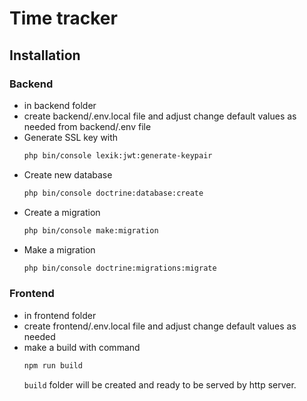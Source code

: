 # Time tracker

## Installation

### Backend

- in backend folder
- create backend/.env.local file and adjust change default values as needed from backend/.env file
- Generate SSL key with
  ```bash
  php bin/console lexik:jwt:generate-keypair
  ```
- Create new database
  ```bash
  php bin/console doctrine:database:create
  ```
- Create a migration
  ```bash
  php bin/console make:migration
  ```
- Make a migration
  ```bash
  php bin/console doctrine:migrations:migrate
  ```

### Frontend

- in frontend folder
- create frontend/.env.local file and adjust change default values as needed
- make a build with command
  ```bash
  npm run build
  ```
  `build` folder will be created and ready to be served by http server.
